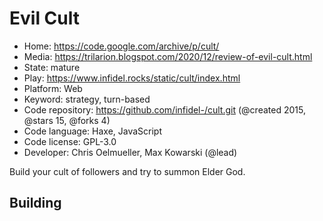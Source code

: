 # Evil Cult

- Home: https://code.google.com/archive/p/cult/
- Media: https://trilarion.blogspot.com/2020/12/review-of-evil-cult.html
- State: mature
- Play: https://www.infidel.rocks/static/cult/index.html
- Platform: Web
- Keyword: strategy, turn-based
- Code repository: https://github.com/infidel-/cult.git (@created 2015, @stars 15, @forks 4)
- Code language: Haxe, JavaScript
- Code license: GPL-3.0
- Developer: Chris Oelmueller, Max Kowarski (@lead)

Build your cult of followers and try to summon Elder God.

## Building
